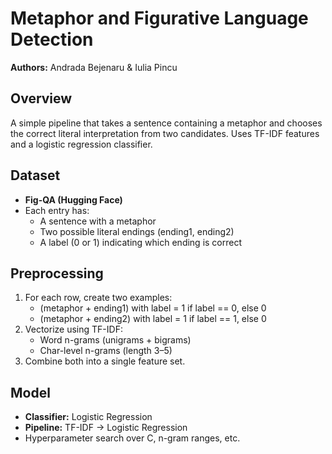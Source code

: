 # Metaphor and Figurative Language Detection

**Authors:** Andrada Bejenaru & Iulia Pincu 

## Overview
A simple pipeline that takes a sentence containing a metaphor and chooses the correct literal interpretation from two candidates. Uses TF-IDF features and a logistic regression classifier.

## Dataset
- **Fig-QA (Hugging Face)**  
- Each entry has:
  - A sentence with a metaphor
  - Two possible literal endings (ending1, ending2)
  - A label (0 or 1) indicating which ending is correct

## Preprocessing
1. For each row, create two examples:
   - (metaphor + ending1) with label = 1 if label == 0, else 0
   - (metaphor + ending2) with label = 1 if label == 1, else 0
2. Vectorize using TF-IDF:
   - Word n-grams (unigrams + bigrams)
   - Char-level n-grams (length 3–5)
3. Combine both into a single feature set.

## Model
- **Classifier:** Logistic Regression
- **Pipeline:** TF-IDF → Logistic Regression
- Hyperparameter search over C, n-gram ranges, etc.
